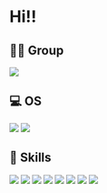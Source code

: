 # Hi!!

**🤜🤛 Group**
---
<img src="https://img.shields.io/badge/Slack-4A154B?style=for-the-badge&logo=slack&logoColor=white"/>


**💻 OS**
---
<img src="https://img.shields.io/badge/iOS-000000?style=for-the-badge&logo=ios&logoColor=white">
<img src="https://img.shields.io/badge/Ubuntu-E95420?style=for-the-badge&logo=ubuntu&logoColor=white">


**🚀 Skills**
---
<img src="https://img.shields.io/badge/HTML5-E34F26?style=for-the-badge&logo=html5&logoColor=white">
<img src="https://img.shields.io/badge/CSS-239120?&style=for-the-badge&logo=css3&logoColor=white">
<img src="https://img.shields.io/badge/JavaScript-F7DF1E?style=for-the-badge&logo=javascript&logoColor=black">
<img src="https://img.shields.io/badge/Node.js-43853D?style=for-the-badge&logo=node.js&logoColor=white">
<img src="https://img.shields.io/badge/Sass-CC6699?style=for-the-badge&logo=sass&logoColor=white">
<img src="https://img.shields.io/static/v1?style=for-the-badge&message=React&color=222222&logo=React&logoColor=61DAFB&label=React">
<img src="https://img.shields.io/static/v1?style=for-the-badge&message=Node.js&color=339933&logo=Node.js&logoColor=FFFFFF&label=Node.js">
<img src="https://img.shields.io/static/v1?style=for-the-badge&message=Ant+Design&color=0170FE&logo=Ant+Design&logoColor=FFFFFF&label=Ant Design">
